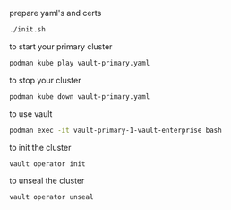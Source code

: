 prepare yaml's and certs

```bash
./init.sh
```

to start your primary cluster

```bash
podman kube play vault-primary.yaml
```

to stop your cluster

```bash
podman kube down vault-primary.yaml
```

to use vault

```bash
podman exec -it vault-primary-1-vault-enterprise bash
```

to init the cluster

```bash
vault operator init
```

to unseal the cluster

```bash
vault operator unseal
```
